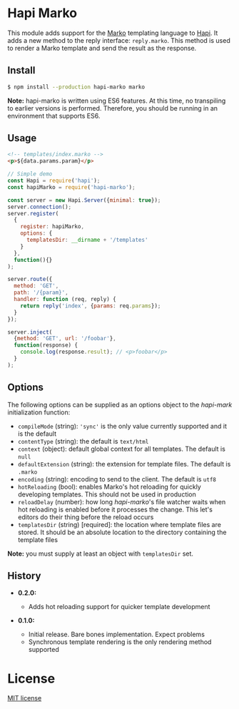 # Hapi Marko

This module adds support for the [Marko][marko] templating language to
[Hapi][hapi]. It adds a new method to the reply interface: `reply.marko`. This
method is used to render a Marko template and send the result as the response.

## Install

```bash
$ npm install --production hapi-marko marko
```

**Note:** hapi-marko is written using ES6 features. At this time, no
transpiling to earlier versions is performed. Therefore, you should be running
in an environment that supports ES6.

## Usage

```html
<!-- templates/index.marko -->
<p>${data.params.param}</p>
```

```javascript
// Simple demo
const Hapi = require('hapi');
const hapiMarko = require('hapi-marko');

const server = new Hapi.Server({minimal: true});
server.connection();
server.register(
  {
    register: hapiMarko,
    options: {
      templatesDir: __dirname + '/templates'
    }
  },
  function(){}
);

server.route({
  method: 'GET',
  path: '/{param}',
  handler: function (req, reply) {
    return reply('index', {params: req.params});
  }
});

server.inject(
  {method: 'GET', url: '/foobar'},
  function(response) {
    console.log(response.result); // <p>foobar</p>
  }
);
```

## Options

The following options can be supplied as an options object to the *hapi-mark*
initialization function:

* `compileMode` (string): `'sync'` is the only value currently supported and
  it is the default
* `contentType` (string): the default is `text/html`
* `context` (object): default global context for all templates. The default
  is `null`
* `defaultExtension` (string): the extension for template files. The default
  is `.marko`
* `encoding` (string): encoding to send to the client. The default is `utf8`
* `hotReloading` (bool): enables Marko's hot reloading for quickly developing
  templates. This should not be used in production
* `reloadDelay` (number): how long *hapi-marko*'s file watcher waits when
  hot reloading is enabled before it processes the change. This let's editors
  do their thing before the reload occurs
* `templatesDir` (string) [required]: the location where template files are
stored. It should be an absolute location to the directory containing the
template files

**Note:** you must supply at least an object with `templatesDir` set.

## History

+ **0.2.0:**
    + Adds hot reloading support for quicker template development

+ **0.1.0:**
    + Initial release. Bare bones implementation. Expect problems
    + Synchronous template rendering is the only rendering method supported

# License

[MIT license](http://jsumners.mit-license.org/)

[marko]: https://github.com/raptorjs/marko
[hapi]: http://hapijs.com/
[vision]: https://github.com/hapijs/vision

